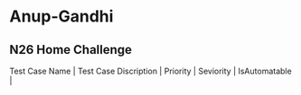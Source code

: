 # Anup-Gandhi
## N26 Home Challenge

Test Case Name | Test Case Discription | Priority | Seviority | IsAutomatable | 
